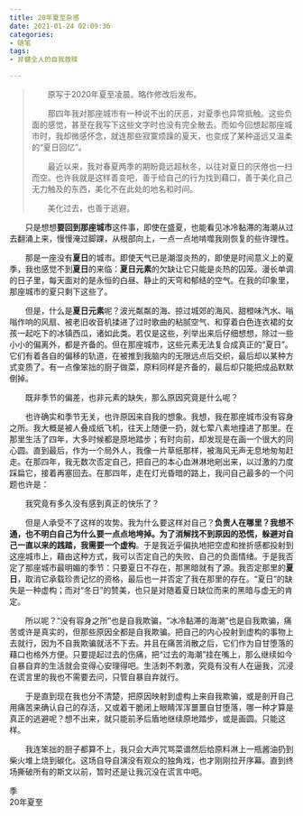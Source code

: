 ```yaml
---
title: 20年夏至杂感
date: 2021-01-24 02:09:36
categories: 
- 随笔
tags:  
- 非健全人的自我救赎

---
```


> 　　原写于2020年夏至凌晨。略作修改后发布。
>
> 　　那四年我对那座城市有一种说不出的厌恶，对夏季也异常抵触。这些负面的感觉，甚至在我写下这些文字时也没有完全散去。而如今回想起那座城市时，我却微感怀念，就连那些寂寞烦躁的夏天，也变成了某种遥远又温柔的“夏日回忆”。
>
> 　　最近以来，我对春夏两季的期盼竟远超秋冬，以往对夏日的厌倦也一扫而空。也许我就是这样善变吧，善于给自己的行为找到藉口，善于美化自己无力触及的东西，美化不在此处的地名和时间。
>
> 　　美化过去，也善于逃避。

　　只是想想**要回到那座城市**这件事，即使在盛夏，也能看见冰冷黏滞的海潮从过去翻涌上来，慢慢淹过脚踝，从根部向上，一点一点地啃噬我刚恢复的些许理性。

　　那是一座没有**夏日**的城市。即使天气已是潮湿炎热的，即使是时间意义上的夏季，我也感觉不到**夏日**的来临：**夏日元素**的欠缺让它只能是炎热的囚笼。漫长单调的日子里，每天面对的是永恒的白昼、静止的天穹和郁结的空气。在我的印象里，那座城市的夏只剩下这些了。

<!--more-->

　　但是，什么是**夏日元素**呢？波光粼粼的海、掠过城郊的海风、甜橙味汽水、嗡嗡作响的风扇、被老旧收音机揉进了过时歌曲的粘腻空气、和穿着白色连衣裙的女孩一起吃下的冰镇西瓜，诸如此类。若仅是这些，列举出来后仔细想想，除过一些小小的偏离外，都是齐备的。但在那座城市，这些元素无法复合成真正的“夏日”。它们有着各自的偏移的轨道，在被推到我脑内的无限远点后交织，最后却以某种方式变质了。有一点像笨拙的厨子做菜，原料同样是齐备的，最后却只能把成品默默倒掉。

　　既非季节的偏差，也非元素的缺失，那么原因究竟是什么呢？

　　也许确实和季节无关，也许原因来自我的想象。我想，我在那座城市没有容身之所。我大概是被人叠成纸飞机，往天上随便一扔，就七荤八素地撞进了那里。在那里生活了四年，大多时候都是原地踏步；有时向前，却发现是在画一个很大的同心圆。直到最后，作为一个局外人，我像一片草纸那样，被海风无声无息地匆匆赶走。在那四年，我无数次否定自己，把自己的本心血淋淋地剜出来，以过激的力度踩扁它，接着再塞回去。在那四年，走在灯光昏暗的路上，我问自己最多的一个问题也许是：

　　我究竟有多久没有感到真正的快乐了？

　　但是人承受不了这样的攻势。我为什么要这样对自己？**负责人在哪里？**我想不通，也不明白自己为什么要一点点地垮掉。为了消解找不到原因的恐慌，躲避对自己一直以来的践踏，我需要一个**虚构**。于是我近乎偏执地把空虚和挫折感都投射到这座城市上，藉由这种方式，我可以否定自己的失败、自己的负面情绪。于是我否定了那座城市最明媚的季节：只要夏日不存在，那黑暗就有了源。我否定那里的**夏日**，取消它承载珍贵记忆的资格，最后也一并否定了我在那里的存在。“夏日”的缺失是一种虚构；而对“冬日”的赞美，也只是对随着夏日缺位而来的黑暗与虚无的肯定。

　　所以呢？“没有容身之所”也是自我欺骗，“冰冷黏滞的海潮”也是自我欺骗，痛苦或许是真实的，但那些原因全都是自我欺骗。把自己的内心投射到虚构的事物上去就行，因为不自我欺骗就活不下去。并且在痛苦消散之后，它们作为自甘堕落的藉口也格外方便。只要提起过去的伤痛，把“过去的海潮”挂在嘴上，那么继续如今自暴自弃的生活就会变得心安理得吧。生活刺不刺激，究竟有没有人在逼我，沉浸在谎言里的我也不需要去问，只管自暴自弃就行。

　　于是直到现在我也分不清楚，把原因映射到虚构上来自我欺骗，或是剖开自己用痛苦来确认自己的存活，又或着干脆闭上眼睛浑浑噩噩自甘堕落，哪一种才算是真正的逃避呢？想不出来，就只能前矛后盾地继续原地踏步，或是画圆。只能这样。

　　我连笨拙的厨子都算不上，我只会大声咒骂菜谱然后给原料淋上一瓶酱油扔到柴火堆上烧到碳化。这场自导自演没有观众的独角戏，也才刚刚拉开序幕。直到终场撕破所有的斯文以前，暂时还是让我沉没在谎言中吧。

季  
20年夏至